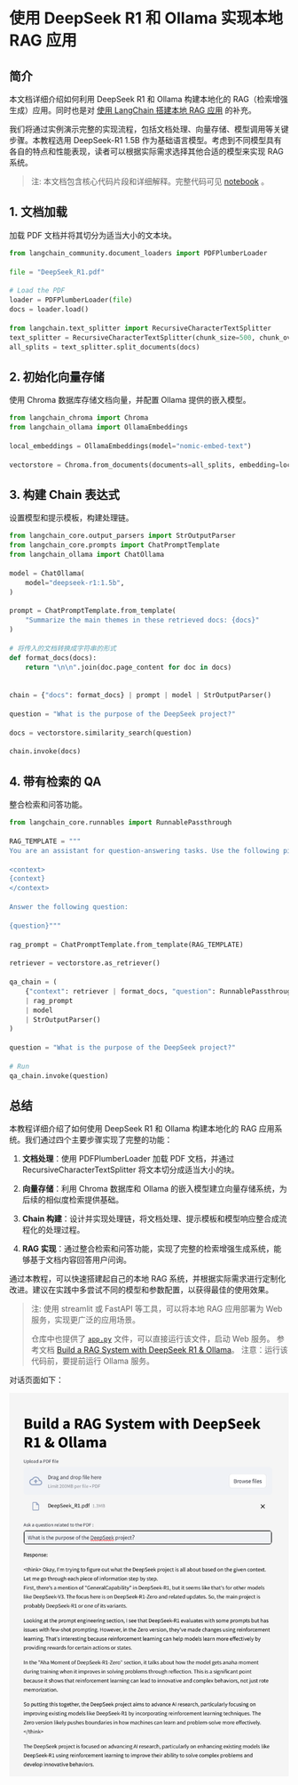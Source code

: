 # 使用 DeepSeek R1 和 Ollama 实现本地 RAG 应用

## 简介

本文档详细介绍如何利用 DeepSeek R1 和 Ollama 构建本地化的 RAG（检索增强生成）应用。同时也是对 [使用 LangChain 搭建本地 RAG 应用](https://github.com/datawhalechina/handy-ollama/blob/main/docs/C7/3.%20%E4%BD%BF%E7%94%A8%20LangChain%20%E6%90%AD%E5%BB%BA%E6%9C%AC%E5%9C%B0%20RAG%20%E5%BA%94%E7%94%A8.md) 的补充。

我们将通过实例演示完整的实现流程，包括文档处理、向量存储、模型调用等关键步骤。本教程选用 DeepSeek-R1 1.5B 作为基础语言模型。考虑到不同模型具有各自的特点和性能表现，读者可以根据实际需求选择其他合适的模型来实现 RAG 系统。

>注: 本文档包含核心代码片段和详细解释。完整代码可见 [notebook](https://github.com/datawhalechina/handy-ollama/blob/main/notebook/C7/DeepSeek_R1_RAG/%E4%BD%BF%E7%94%A8%20DeepSeek%20R1%20%E5%92%8C%20Ollama%20%E5%AE%9E%E7%8E%B0%E6%9C%AC%E5%9C%B0%20RAG%20%E5%BA%94%E7%94%A8.ipynb) 。

## 1. 文档加载

加载 PDF 文档并将其切分为适当大小的文本块。

```python
from langchain_community.document_loaders import PDFPlumberLoader

file = "DeepSeek_R1.pdf"

# Load the PDF
loader = PDFPlumberLoader(file)
docs = loader.load()

from langchain.text_splitter import RecursiveCharacterTextSplitter
text_splitter = RecursiveCharacterTextSplitter(chunk_size=500, chunk_overlap=0)
all_splits = text_splitter.split_documents(docs)
```

## 2. 初始化向量存储

使用 Chroma 数据库存储文档向量，并配置 Ollama 提供的嵌入模型。

```python
from langchain_chroma import Chroma
from langchain_ollama import OllamaEmbeddings

local_embeddings = OllamaEmbeddings(model="nomic-embed-text")

vectorstore = Chroma.from_documents(documents=all_splits, embedding=local_embeddings)
```

## 3. 构建 Chain 表达式

设置模型和提示模板，构建处理链。

```python
from langchain_core.output_parsers import StrOutputParser
from langchain_core.prompts import ChatPromptTemplate
from langchain_ollama import ChatOllama

model = ChatOllama(
    model="deepseek-r1:1.5b",
)

prompt = ChatPromptTemplate.from_template(
    "Summarize the main themes in these retrieved docs: {docs}"
)

# 将传入的文档转换成字符串的形式
def format_docs(docs):
    return "\n\n".join(doc.page_content for doc in docs)


chain = {"docs": format_docs} | prompt | model | StrOutputParser()

question = "What is the purpose of the DeepSeek project?"

docs = vectorstore.similarity_search(question)

chain.invoke(docs)
```

## 4. 带有检索的 QA

整合检索和问答功能。

```python
from langchain_core.runnables import RunnablePassthrough

RAG_TEMPLATE = """
You are an assistant for question-answering tasks. Use the following pieces of retrieved context to answer the question. If you don't know the answer, just say that you don't know. Use three sentences maximum and keep the answer concise.

<context>
{context}
</context>

Answer the following question:

{question}"""

rag_prompt = ChatPromptTemplate.from_template(RAG_TEMPLATE)

retriever = vectorstore.as_retriever()

qa_chain = (
    {"context": retriever | format_docs, "question": RunnablePassthrough()}
    | rag_prompt
    | model
    | StrOutputParser()
)

question = "What is the purpose of the DeepSeek project?"

# Run
qa_chain.invoke(question)
```

## 总结

本教程详细介绍了如何使用 DeepSeek R1 和 Ollama 构建本地化的 RAG 应用系统。我们通过四个主要步骤实现了完整的功能：

1. **文档处理**：使用 PDFPlumberLoader 加载 PDF 文档，并通过 RecursiveCharacterTextSplitter 将文本切分成适当大小的块。

2. **向量存储**：利用 Chroma 数据库和 Ollama 的嵌入模型建立向量存储系统，为后续的相似度检索提供基础。

3. **Chain 构建**：设计并实现处理链，将文档处理、提示模板和模型响应整合成流程化的处理过程。

4. **RAG 实现**：通过整合检索和问答功能，实现了完整的检索增强生成系统，能够基于文档内容回答用户问询。

通过本教程，可以快速搭建起自己的本地 RAG 系统，并根据实际需求进行定制化改进。建议在实践中多尝试不同的模型和参数配置，以获得最佳的使用效果。

>注: 使用 streamlit 或 FastAPI 等工具，可以将本地 RAG 应用部署为 Web 服务，实现更广泛的应用场景。
>
>仓库中也提供了 [`app.py`](https://github.com/datawhalechina/handy-ollama/blob/main/notebook/C7/DeepSeek_R1_RAG/app.py) 文件，可以直接运行该文件，启动 Web 服务。 参考文档 [Build a RAG System with DeepSeek R1 & Ollama](https://apidog.com/blog/rag-deepseek-r1-ollama/)。
> 注意：运行该代码前，要提前运行 Ollama 服务。

对话页面如下：

![](../images/C7-7-1.png)